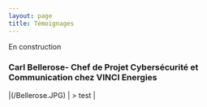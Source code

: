 ```yaml
---
layout: page
title: Témoignages
---
```

En construction
### Carl Bellerose- Chef de Projet Cybersécurité et Communication chez VINCI Energies
 |(/Bellerose.JPG) | > test |


<!--### Machin Truc
> témoignage de Machin Truc -->
